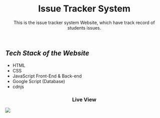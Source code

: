 <h1 align="center"> Issue Tracker System </h1>
<p align="center">This is the issue tracker system Website, which have track record of students issues. </p>
<br>
  <h2><em>Tech Stack of the Website</em></h2>
<ul>
  <li>HTML</li>
  <li>CSS</li>
  <li>JavaScript Front-End & Back-end</li>
  <li>Google Script (Database) </li>
  <li>cdnjs</li>
</ul>
<h3 align="center">Live View </h3>
<img align="center" src="https://github.com/tahir-rafique/codeAlpha/blob/main/Task1-Recipe%20Book%20Website/assets/img/foodiesOnly-Desktop.png">
<br>
